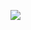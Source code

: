 ![](https://leran2deeplearnjavawebtech.oss-cn-beijing.aliyuncs.com/somephoto/2019-01-30GTA5%E5%8F%AE%E5%BD%93%E7%8C%AB.jpg)
